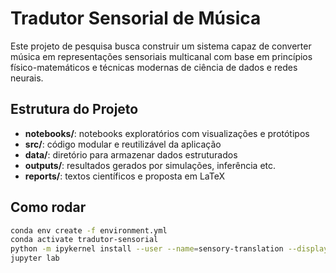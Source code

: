 # Tradutor Sensorial de Música

Este projeto de pesquisa busca construir um sistema capaz de converter música em representações sensoriais multicanal com base em princípios físico-matemáticos e técnicas modernas de ciência de dados e redes neurais.

## Estrutura do Projeto

- **notebooks/**: notebooks exploratórios com visualizações e protótipos
- **src/**: código modular e reutilizável da aplicação
- **data/**: diretório para armazenar dados estruturados
- **outputs/**: resultados gerados por simulações, inferência etc.
- **reports/**: textos científicos e proposta em LaTeX

## Como rodar

```bash
conda env create -f environment.yml
conda activate tradutor-sensorial
python -m ipykernel install --user --name=sensory-translation --display-name "Python (sensory-translation)"
jupyter lab
